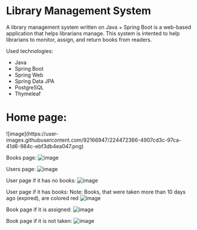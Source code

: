 # Library Management System

A library management system written on Java + Spring Boot is a web-based application that helps librarians manage. This system is intented to help librarians to monitor, assign, and return books from readers.

Used technologies:
  - Java
  - Spring Boot
  - Spring Web
  - Spring Data JPA
  - PostgreSQL
  - Thymeleaf

<h1>Home page:</h1>
![image](https://user-images.githubusercontent.com/92166947/224472366-4907cd3c-97ca-41d6-984c-ebf3db4ea047.png)

Books page:
![image](https://user-images.githubusercontent.com/92166947/224472718-2a67d2f5-b20b-44ae-985a-942cd1705b03.png)

Users page:
![image](https://user-images.githubusercontent.com/92166947/224472750-90e52f97-37e0-4c0a-a589-caddeb656446.png)

User page if it has no books:
![image](https://user-images.githubusercontent.com/92166947/224472775-10079448-ea88-41f8-82d9-e50985da1695.png)

User page if it has books:
Note: Books, that were taken more than 10 days ago (expired), are colored red
![image](https://user-images.githubusercontent.com/92166947/224472838-03586123-04ff-452f-9ad2-a9136c85eab3.png)

Book page if it is assigned:
![image](https://user-images.githubusercontent.com/92166947/224472912-fb1f1ec9-02fc-4057-be52-617080294b72.png)

Book page if it is not taken:
![image](https://user-images.githubusercontent.com/92166947/224472947-7c17f5df-5c0b-4029-abeb-b9b694cb466f.png)
